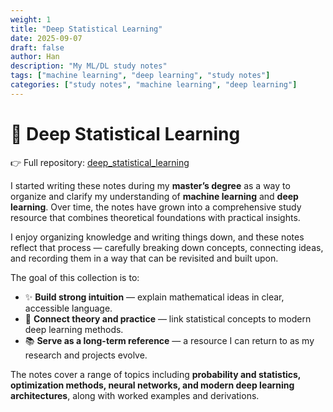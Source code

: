 ```yaml
---
weight: 1
title: "Deep Statistical Learning"
date: 2025-09-07
draft: false
author: Han
description: "My ML/DL study notes"
tags: ["machine learning", "deep learning", "study notes"]
categories: ["study notes", "machine learning", "deep learning"]
---
```


# 📖 Deep Statistical Learning

👉 Full repository: [deep\_statistical\_learning](https://github.com/Han8931/deep_statistical_learning)

I started writing these notes during my **master’s degree** as a way to organize and clarify my understanding of **machine learning** and **deep learning**. Over time, the notes have grown into a comprehensive study resource that combines theoretical foundations with practical insights.

I enjoy organizing knowledge and writing things down, and these notes reflect that process — carefully breaking down concepts, connecting ideas, and recording them in a way that can be revisited and built upon.

The goal of this collection is to:
* ✨ **Build strong intuition** — explain mathematical ideas in clear, accessible language.
* 🧩 **Connect theory and practice** — link statistical concepts to modern deep learning methods.
* 📚 **Serve as a long-term reference** — a resource I can return to as my research and projects evolve.

The notes cover a range of topics including **probability and statistics, optimization methods, neural networks, and modern deep learning architectures**, along with worked examples and derivations.


